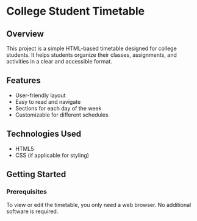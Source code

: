 # College Student Timetable

## Overview

This project is a simple HTML-based timetable designed for college students. It helps students organize their classes, assignments, and activities in a clear and accessible format.

## Features

- User-friendly layout
- Easy to read and navigate
- Sections for each day of the week
- Customizable for different schedules

## Technologies Used

- HTML5
- CSS (if applicable for styling)

## Getting Started

### Prerequisites

To view or edit the timetable, you only need a web browser. No additional software is required.


